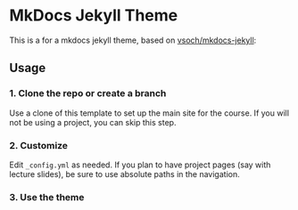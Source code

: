 # MkDocs Jekyll Theme


This is a 
for a mkdocs jekyll theme, based on [vsoch/mkdocs-jekyll](https://vsoch.github.com/mkdocs-jekyll/):

 
## Usage

### 1. Clone the repo or create a branch

Use a clone of this template to set up the main site for the course. If you will not be using a project, you can skip this step. 


### 2. Customize

Edit `_config.yml` as needed. If you plan to have project pages (say with lecture slides), be sure to use absolute paths in the navigation.

### 3. Use the theme

